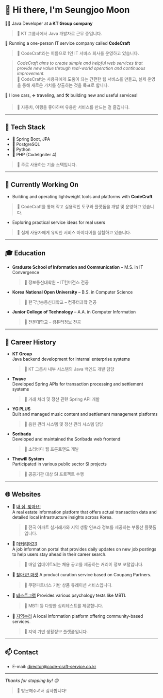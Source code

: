 # 👋 Hi there, I'm Seungjoo Moon

👨‍💻 Java Developer at **a KT Group company**  
> 📍 KT 그룹사에서 Java 개발자로 근무 중입니다.

🚀 Running a one-person IT service company called **CodeCraft**  
> 📍 CodeCraft라는 이름으로 1인 IT 서비스 회사를 운영하고 있습니다.

> *CodeCraft aims to create simple and helpful web services that provide new value through real-world operation and continuous improvement.*  
> 📍 CodeCraft는 사용자에게 도움이 되는 간편한 웹 서비스를 만들고, 실제 운영을 통해 새로운 가치를 창출하는 것을 목표로 합니다.

🚗 I love cars, ✈️ traveling, and 🛠️ building new and useful services!  
> 📍 자동차, 여행을 좋아하며 유용한 서비스를 만드는 걸 즐깁니다.

---

## 💼 Tech Stack

- 🌱 Spring Boot, JPA  
- 🐘 PostgreSQL  
- 🐍 Python  
- 🐘 PHP (CodeIgniter 4)  
> 📍 주로 사용하는 기술 스택입니다.

---

## 🧪 Currently Working On

- Building and operating lightweight tools and platforms with **CodeCraft**  
> 📍 CodeCraft를 통해 작고 실용적인 도구와 플랫폼을 개발 및 운영하고 있습니다.

- Exploring practical service ideas for real users  
> 📍 실제 사용자에게 유익한 서비스 아이디어를 실험하고 있습니다.

---

## 🎓 Education

- **Graduate School of Information and Communication** – M.S. in IT Convergence  
  > 📍 정보통신대학원 – IT컨버전스 전공

- **Korea National Open University** – B.S. in Computer Science  
  > 📍 한국방송통신대학교 – 컴퓨터과학 전공

- **Junior College of Technology** – A.A. in Computer Information  
  > 📍 전문대학교 – 컴퓨터정보 전공
  
---

## 🧭 Career History

- **KT Group**  
  Java backend development for internal enterprise systems  
  > 📍 KT 그룹사 내부 시스템의 Java 백엔드 개발 담당

- **Twave**  
  Developed Spring APIs for transaction processing and settlement systems  
  > 📍 거래 처리 및 정산 관련 Spring API 개발

- **YG PLUS**  
  Built and managed music content and settlement management platforms  
  > 📍 음원 관리 시스템 및 정산 관리 시스템 담당

- **Soribada**  
  Developed and maintained the Soribada web frontend  
  > 📍 소리바다 웹 프론트엔드 개발

- **Thewill System**  
  Participated in various public sector SI projects  
  > 📍 공공기관 대상 SI 프로젝트 수행

---

## 🌐 Websites

- 🔗 [내 집, 찾아요!](https://ayo.pe.kr)  
  A real estate information platform that offers actual transaction data and detailed local infrastructure insights across Korea.  
  > 📍 전국 아파트 실거래가와 지역 생활 인프라 정보를 제공하는 부동산 플랫폼입니다.

- 🔗 [더커리어23](https://thecareer23.co.kr)  
  A job information portal that provides daily updates on new job postings to help users stay ahead in their career search.  
  > 📍 매일 업데이트되는 채용 공고를 제공하는 커리어 정보 포털입니다.


- 🔗 [찾아요! 마켓](https://store.ayo.pe.kr)
  A product curation service based on Coupang Partners.
  > 📍 쿠팡파트너스 기반 상품 큐레이션 서비스입니다.

- 🔗 [테스트그램](https://testgram.ayo.pe.kr)
  Provides various psychology tests like MBTI.
  > 📍 MBTI 등 다양한 심리테스트를 제공합니다.

- 🔗 [지역누리](https://local.114-service.co.kr)
  A local information platform offering community-based services.
  > 📍 지역 기반 생활정보 플랫폼입니다.
---

## 📫 Contact

- E-mail: director@code-craft-service.co.kr

---

_Thanks for stopping by! 😊_  
> 📍 방문해주셔서 감사합니다!
